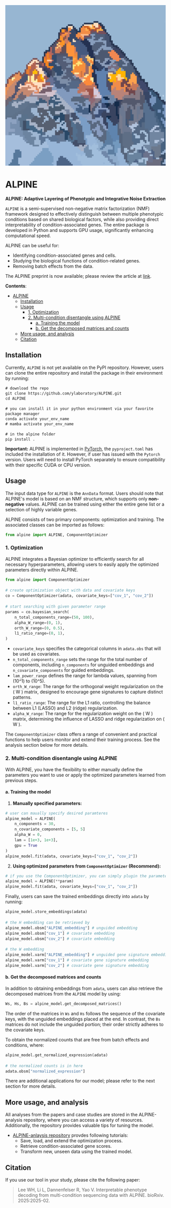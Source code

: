 ![ALPINE](./assests/alpine_icon.png)

# ALPINE

**ALPINE: Adaptive Layering of Phenotypic and Integrative Noise Extraction**

`ALPINE` is a semi-supervised non-negative matrix factorization (NMF) framework designed to effectively distinguish between multiple phenotypic conditions based on shared biological factors, while also providing direct interpretability of condition-associated genes. The entire package is developed in Python and supports GPU usage, significantly enhancing computational speed.

ALPINE can be useful for:

- Identifying condition-associated genes and cells.
- Studying the biological functions of condition-related genes.
- Removing batch effects from the data.

The ALPINE preprint is now available; please review the article at [link](https://www.biorxiv.org/content/10.1101/2025.02.15.638471v1).

**Contents**:

- [ALPINE](#alpine)
  - [Installation](#installation)
  - [Usage](#usage)
    - [1. Optimization](#1-optimization)
    - [2. Multi-condition disentangle using ALPINE](#2-multi-condition-disentangle-using-alpine)
      - [a. Training the model](#a-training-the-model)
      - [b. Get the decomposed matrices and counts](#b-get-the-decomposed-matrices-and-counts)
  - [More usage, and analysis](#more-usage-and-analysis)
  - [Citation](#citation)

## Installation

Currently, `ALPINE` is not yet available on the PyPI repository. However, users can clone the entire repository and install the package in their environment by running:

```shell
# download the repo
git clone https://github.com/ylaboratory/ALPINE.git
cd ALPINE

# you can install it in your python environment via your favorite package manager
conda activate your_env_name
# mamba activate your_env_name

# in the alpine folder
pip install .
```

**Important:**
ALPINE is implemented in [PyTorch](https://pytorch.org/), the `pyproject.toml` has included the installation of it. However, if user has issued with the `Pytorch` version. Users will need to install PyTorch separately to ensure compatibility with their specific CUDA or CPU version.

## Usage

The input data type for `ALPINE` is the `AnnData` format. Users should note that ALPINE's model is based on an NMF structure, which supports only **non-negative** values. ALPINE can be trained using either the entire gene list or a selection of highly variable genes.

ALPINE consists of two primary components: optimization and training. The associated classes can be imported as follows:

```python
from alpine import ALPINE, ComponentOptimizer
```

### 1. Optimization

ALPINE integrates a Bayesian optimizer to efficiently search for all necessary hyperparameters, allowing users to easily apply the optimized parameters directly within ALPINE.

```python
from alpine import ComponentOptimizer

# create optimization object with data and covariate keys
co = ComponentOptimizer(adata, covariate_keys=["cov_1", "cov_2"])

# start searching with given parameter range
params = co.bayesian_search(
    n_total_components_range=(50, 100), 
    alpha_W_range=(0, 1),
    orth_W_range=(0, 0.5),
    l1_ratio_range=(0, 1),
)
```

- `covariate_keys` specifies the categorical columns in `adata.obs` that will be used as covariates.
- `n_total_components_range` sets the range for the total number of components, including `n_components` for unguided embeddings and `n_covariate_components` for guided embeddings.
- `lam_power_range` defines the range for lambda values, spanning from \(10^1\) to \(10^5\).
- `orth_W_range`: The range for the orthogonal weight regularization on the \( W \) matrix, designed to encourage gene signatures to capture distinct patterns.
- `l1_ratio_range`: The range for the L1 ratio, controlling the balance between L1 (LASSO) and L2 (ridge) regularization.
- `alpha_W_range`: The range for the regularization weight on the \( W \) matrix, determining the influence of LASSO and ridge regularization on \( W \).


The `ComponentOptimizer` class offers a range of convenient and practical functions to help users monitor and extend their training process. See the analysis section below for more details.

### 2. Multi-condition disentangle using ALPINE

With ALPINE, you have the flexibility to either manually define the parameters you want to use or apply the optimized parameters learned from previous steps.

#### a. Training the model

1. **Manually specified parameters:**

```python
# user can maually specify desired paramteres
alpine_model = ALPINE(
    n_components = 30,
    n_covariate_components = [5, 5] 
    alpha_W = 0,
    lam = [1e+3, 1e+3],
    gpu = True
)
alpine_model.fit(adata, covariate_keys=["cov_1", "cov_2"])
```

2. **Using optimized parameters from `ComponentOptimizer` (Recommend):**

```python
# if you use the ComponentOptimizer, you can simply plugin the parameteres learned from the last step
alpine_model = ALPINE(**param)
alpine_model.fit(adata, covariate_keys=["cov_1", "cov_2"])
```

Finally, users can save the trained embeddings directly into `adata` by running:

```python
alpine_model.store_embeddings(adata)

# the H embedding can be retrieved by
alpine_model.obsm["ALPINE_embedding"] # unguided embedding
alpine_model.obsm["cov_1"] # covariate embedding
alpine_model.obsm["cov_2"] # covariate embedding

# the W embedding
alpine_model.varm["ALPINE_embedding"] # unguided gene signature embedding
alpine_model.varm["cov_1"] # covariate gene signature embedding
alpine_model.varm["cov_2"] # covariate gene signature embedding

```

#### b. Get the decomposed matrices and counts

In addition to obtaining embeddings from `adata`, users can also retrieve the decomposed matrices from the `ALPINE` model by using:

```python
Ws, Hs, Bs = alpine_model.get_decomposed_matrices()
```

The order of the matrices in `Ws` and `Hs` follows the sequence of the covariate keys, with the unguided embeddings placed at the end. In contrast, the `Bs` matrices do not include the unguided portion; their order strictly adheres to the covariate keys.

To obtain the normalized counts that are free from batch effects and conditions, where:

```python
alpine_model.get_normalized_expression(adata)

# the normalized counts is in here
adata.obsm["normalized_expression"]
```

There are additional applications for our model; please refer to the next section for more details.

## More usage, and analysis

All analyses from the papers and case studies are stored in the ALPINE-analysis repository, where you can access a variety of resources. Additionally, the repository provides valuable tips for tuning the model.

- [ALPINE-anlaysis repository](https://github.com/ylaboratory/ALPINE-analysis) provdes following tutorials:
  - Save, load, and extend the optimization process.
  - Retrieve condition-associated gene scores.
  - Transform new, unseen data using the trained model.

## Citation

If you use our tool in your study, please cite the following paper:
> Lee WH, Li L, Dannenfelser R, Yao V. Interpretable phenotype decoding from multi-condition sequencing data with ALPINE. bioRxiv. 2025:2025-02.

<!-- ## Overview of ALPINE

![overview](./imgs/figure1.png) -->
